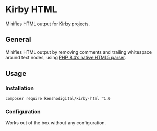 # Kirby HTML

Minifies HTML output for [Kirby][h7z8LG] projects.

## General

Minifies HTML output by removing comments and trailing whitespace around text nodes,
using [PHP 8.4’s native HTML5 parser][RE64Nu].

## Usage

### Installation

```shell
composer require kenshodigital/kirby-html ^1.0
```

### Configuration

Works out of the box without any configuration.

[h7z8LG]: https://getkirby.com

[RE64Nu]: https://www.php.net/releases/8.4/en.php#dom_additions_html5
